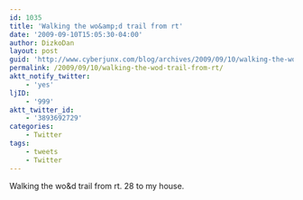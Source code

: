 ```yaml
---
id: 1035
title: 'Walking the wo&amp;d trail from rt'
date: '2009-09-10T15:05:30-04:00'
author: DizkoDan
layout: post
guid: 'http://www.cyberjunx.com/blog/archives/2009/09/10/walking-the-wod-trail-from-rt/'
permalink: /2009/09/10/walking-the-wod-trail-from-rt/
aktt_notify_twitter:
    - 'yes'
ljID:
    - '999'
aktt_twitter_id:
    - '3893692729'
categories:
    - Twitter
tags:
    - tweets
    - Twitter
---
```


Walking the wo&amp;d trail from rt. 28 to my house.